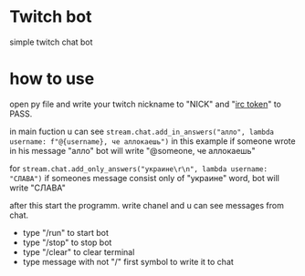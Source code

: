 # Twitch bot
simple twitch chat bot

# how to use
open py file and write your twitch nickname to "NICK" and "[irc token](https://twitchapps.com/tmi/)" to PASS.

in main fuction u can see `stream.chat.add_in_answers("алло", lambda username: f"@{username}, че аллокаешь")`
in this example if someone wrote in his message "алло" bot will write "@someone, че аллокаешь"

for `stream.chat.add_only_answers("украине\r\n", lambda username: "СЛАВА")`
if someones message consist only of "украине" word, bot will write "СЛАВА"


after this start the programm.
write chanel and u can see messages from chat.

* type "/run" to start bot
* type "/stop" to stop bot
* type "/clear" to clear terminal
* type message with not "/" first symbol to write it to chat


